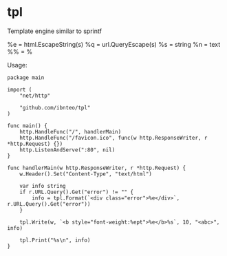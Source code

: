 # tpl

Template engine similar to sprintf

%e = html.EscapeString(s)
%q = url.QueryEscape(s)
%s = string
%n = text<br>
%% = %

Usage:

	package main

	import (
		"net/http"

		"github.com/ibnteo/tpl"
	)

	func main() {
		http.HandleFunc("/", handlerMain)
		http.HandleFunc("/favicon.ico", func(w http.ResponseWriter, r *http.Request) {})
		http.ListenAndServe(":80", nil)
	}

	func handlerMain(w http.ResponseWriter, r *http.Request) {
		w.Header().Set("Content-Type", "text/html")

		var info string
		if r.URL.Query().Get("error") != "" {
			info = tpl.Format(`<div class="error">%e</div>`, r.URL.Query().Get("error"))
		}

		tpl.Write(w, `<b style="font-weight:%ept">%e</b>%s`, 10, "<abc>", info)

		tpl.Print("%s\n", info)
	}
